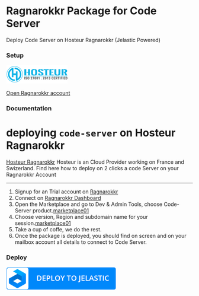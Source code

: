 # Ragnarokkr Package for Code Server

Deploy Code Server on Hosteur Ragnarokkr (Jelastic Powered)


### Setup 

![Hosteur Logo](/images/logo-hosteur_2021.png)

[Open Ragnarokkr account](https://ragnarok.hosteur.com/com)

### Documentation

# deploying `code-server` on Hosteur Ragnarokkr

[Hosteur Ragnarokkr](https://ragnarok.hosteur.com/) Hosteur is an Cloud Provider working on France and Swizerland.
Find here how to deploy on 2 clicks a code Server on your Ragnarokkr Account

---

1. Signup for an Trial account on [Ragnarokkr](https://manager.hosteur.com/#/ragnarok)
2. Connect on [Ragnarokkr Dashboard](https://app.rag-control.hosteur.com/)
3. Open the Marketplace and go to Dev & Admin Tools, choose Code-Server product.[marketplace01](https://github.com/hosteur-sa-ch/rag_code-server/blob/2ad159cd4599a88812ba24b9665f5b7b80edd0d7/images/doc1.png)
4. Choose version, Region and subdomain name for your session.[marketplace01](https://github.com/hosteur-sa-ch/rag_code-server/blob/2ad159cd4599a88812ba24b9665f5b7b80edd0d7/images/doc1.png)
5. Take a cup of coffe, we do the rest.
6. Once the package is deployed, you should find on screen and on your mailbox account all details to connect to Code Server.

### Deploy 

[![Deploy](https://github.com/jelastic-jps/git-push-deploy/raw/master/images/deploy-to-jelastic.png)](https://jelastic.com/install-application/?manifest=https://raw.githubusercontent.com/hosteur-sa-ch/rag_code-server/main/manifest.jps) 
